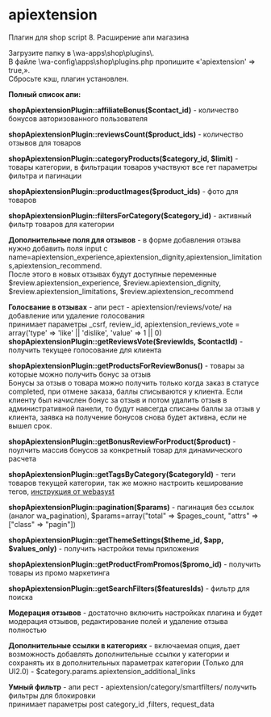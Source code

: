 # apiextension
Плагин для shop script 8. Расширение апи магазина

<p>Загрузите папку в \wa-apps\shop\plugins\.<br />
В файле \wa-config\apps\shop\plugins.php пропишите «'apiextension' => true,».<br />
Сбросьте кэш, плагин установлен.</p>

<p><b>Полный список апи:</b></p>


<p>
  <b>shopApiextensionPlugin::affiliateBonus($contact_id)</b> - количество бонусов авторизованного пользователя
</p>

<p>
  <b>shopApiextensionPlugin::reviewsCount($product_ids)</b> - количество отзывов для товаров
</p>

<p>
  <b>shopApiextensionPlugin::categoryProducts($category_id, $limit)</b> - товары категории, в фильтрации товаров участвуют все гет параметры фильтра и пагинации
</p>

<p>
  <b>shopApiextensionPlugin::productImages($product_ids)</b> - фото для товаров
</p>

<p>
  <b>shopApiextensionPlugin::filtersForCategory($category_id)</b> - активный фильтр товаров для категории
</p>

<p>
<b>Дополнительные поля для отзывов</b> - в форме добавления отзыва нужно добавить поля
input c name=apiextension_experience,apiextension_dignity,apiextension_limitations,apiextension_recommend.<br />
После этого в новых отзывах будут доступные переменные
$review.apiextension_experience, $review.apiextension_dignity, $review.apiextension_limitations, $review.apiextension_recommend
</p>

<p>
<b>Голосвание в отзывах</b> - апи рест - apiextension/reviews/vote/ на добавление или удаление голосования<br />
принимает параметры _csrf, review_id, apiextension_reviews_vote = array('type'  => 'like' || 'dislike', 'value' => 1 || 0)<br />
<b>shopApiextensionPlugin::getReviewsVote($reviewIds, $contactId)</b> - получить текущее голосование для клиента
</p>

<p>
<b>shopApiextensionPlugin::getProductsForReviewBonus()</b> - товары за которые можно получить бонус за отзыв<br />
Бонусы за отзыв о товара можно получить только когда заказ в статусе completed, при отмене заказа, баллы списываются у клиента. Если клиенту был начислен бонус за отзыв и потом удалить отзыв в административной панели, то будут навсегда списаны баллы за отзыв у клиента, заявка на получение бонусов снова будет активна, если не вышел срок.
</p>

<p>
<b>shopApiextensionPlugin::getBonusReviewForProduct($product)</b> - поулчить массив бонусов за конкретный товар для динамического расчета
</p>

<p>
<b>shopApiextensionPlugin::getTagsByCategory($categoryId)</b> - теги товаров текущей категории, так же можно настроить кеширование тегов, <a href="https://developers.webasyst.ru/docs/features/cache/" target="_blank">инструкция от webasyst</a>
</p>

<p>
 <b>shopApiextensionPlugin::pagination($params)</b> - пагинация без ссылок (аналог wa_pagination), $params=array("total" => $pages_count, "attrs" =>["class" => "pagin"])
</p>

<p>
 <b>shopApiextensionPlugin::getThemeSettings($theme_id, $app, $values_only)</b> - получить настройки темы приложения
</p>

<p>
 <b>shopApiextensionPlugin::getProductFromPromos($promo_id)</b> - получить товары из промо маркетинга
</p>

<p>
 <b>shopApiextensionPlugin::getSearchFilters($featuresIds)</b> - фильтр для поиска
</p>

<p>
<b>Модерация отзывов</b> - достаточно включить настройках плагина и будет модерация отзывов, редактирование полей и удаление отзыва полностью
</p>

<p>
<b>Дополнительные ссылки в категориях</b> - включаемая опция, дает возможность добавлять дополнительные ссылки у категории и сохранять их в дополнительных параметрах категории (Только для UI2.0) - $category.params.apiextension_additional_links
</p>

<p>
<b>Умный фильтр</b> - апи рест - apiextension/category/smartfilters/ получить фильтры для блокировки<br />
принимает параметры post category_id ,filters, request_data<br />
</p>